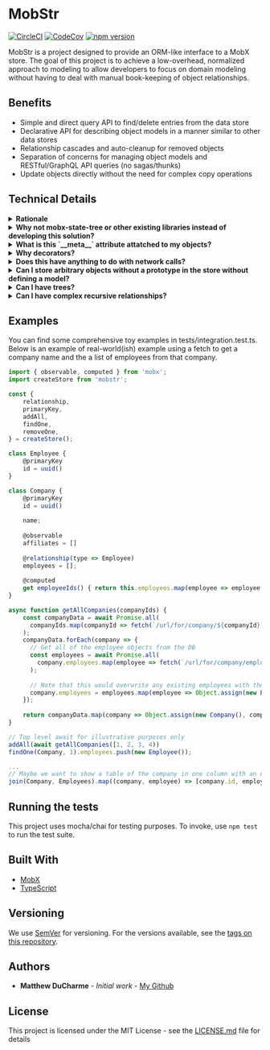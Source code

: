 # MobStr
[![CircleCI](https://circleci.com/gh/ducharmemp/mobstr.svg?style=svg)](https://circleci.com/gh/ducharmemp/mobstr) [![CodeCov](https://codecov.io/gh/ducharmemp/mobstr/branch/master/graph/badge.svg)](https://codecov.io/gh/ducharmemp/mobstr) [![npm version](https://img.shields.io/npm/v/@ducharmemp/mobstr)](https://www.npmjs.com/package/@ducharmemp/mobstr "View this project on npm")

MobStr is a project designed to provide an ORM-like interface to a MobX store. The goal of this project is to achieve a low-overhead, normalized approach to modeling to allow developers to focus on domain modeling without having to deal with manual book-keeping of object relationships.

## Benefits
* Simple and direct query API to find/delete entries from the data store
* Declarative API for describing object models in a manner similar to other data stores
* Relationship cascades and auto-cleanup for removed objects
* Separation of concerns for managing object models and RESTful/GraphQL API queries (no sagas/thunks)
* Update objects directly without the need for complex copy operations

## Technical Details
<details>
  <summary><b>Rationale</b></summary>
  While developing projects, I found myself maintaining more maps and objects for relationship maintenance than I enjoyed, and had to remember to invalidate those relationships with objects to avoid having dangling references to deleted objects. I also disliked the overall method that I had to use to find the related objects. Too often I find myself accidentally slipping in attributes that are meant to achieve faster performance for lookup to my store objects, such as maps or objects. This works for a time, but then my model becomes polluted with extra attributes that I need to keep in sync and the model deviates further from my actual intention.<br><br>

  Additionally, it's actually fairly easy to make certain guarantees that MobX provides invalid by complete accident, especially when copying string keys from observable objects into another observable. The answer is to leverage `computed` or `autorun` or other reaction-based functions, but this library *should* abstract over those to the point where the user doesn't need to necessarily worry about committing error-prone code in these specialized cases.<br><br>


  There do exist other solutions in the MobX examples and they are perfectly valid, but they require passing around parent contexts and there isn't an out of the box solution for saying "I have all of these models that I know are related to parents, but I just want these without looping through all of the parents". Consider this example store code loosely lifted from the MobX documentation:

```js
class ToDo {
    constructor(store) {
        this.store = store;
    }
}

class Parent {
    @observable todos = []
    
    makeTodo() {
      this.todos.push(new ToDo(this));
    }
}
```

Full and complete sample here: https://mobx.js.org/best/store.html

This requires only a simple flatmap to achieve the desired output of a list of all ToDos, but more complicated relationships would easily become more cumbersome. For example, take the following code snippet:

```js
class Step {}

class ToDo {
    @observable steps = [];
    
    makeStep() {
        this.steps.push(new Step(this))
    }

    constructor(store) {
        this.store = store;
    }
}

class Parent {
    @observable todos = []
    
    makeTodo() {
      this.todos.push(new ToDo(this));
    }
}
```
The overall approach is still the same (flatMap with a greater depth to get all Steps from all ToDos), but it would be nice to simply query for all of the steps that currently exist in isolation, or all ofthe ToDos that currently exist without having to traverse the parent contexts.


With this project, I hope to separate the concerns of managing a centralized store with an accessible syntax for describing model relationships and model structure. Eventually I also hope to integrate nice-to-have features, such as index only lookups, complex primary key structures, and relationship cascade options.
</details>
<details>
  <summary><b>Why not mobx-state-tree or other existing libraries instead of developing this solution?</b></summary>
I wanted to tinker a bit with how far I could take this project while punting on features such as state snapshots and state rewinding. I haven't been in a debugging situation where it was helpful for me personally, so MobX-state-tree and others have a bit too much complexity for my taste.
  
All told, this project is about 200 lines of actual code (so far!), with most of the actual code lying in the decorators to set up meta attributes and maintain book-keeping, so it should achieve a very similar result to mobx-state-tree while cutting down on the complexity. LOC isn't a great metric for complexity or scope but it's what I have on hand.  
</details>

<details>
  <summary><b>What is this `__meta__` attribute attatched to my objects?</b></summary>
MobStr needs to maintain records of primary keys names, collection names, and related objects *somewhere*, so shoving them into the added objects was a short-term solution to get up and running. Eventually I hope to separate these meta attributes from the actual models and store that information in the central store in order to avoid any confusion in console.log outputs or object inspection.

As of now, the form that the `__meta__` attribute takes is this:
```js
__meta__: {
    key: IObservableValue<string | symbol | number | null>;

    collectionName: string | symbol | number;
    relationships: Record<
      string | symbol,
      {
        type: any;
        keys: IObservableArray<string>;
        options: Record<string, any>;
      }
    >;
    indicies: IObservableArray<string | symbol | number>;
  };
```
</details>

<details>
  <summary><b>Why decorators?</b></summary>
I previously developed back-end applications in python, so you could say that Flask/SQLAlchemy inspired the initial implementation. Relationship definitions were also inspired by the fantastic TypeORM library. I find that decorators provide a nice semantic over the meaning of the invocation, while staying relatively out of the way for type definitions. This means that in TypeScript, we can "properly" type our model attrbutes to match the mental model of the developer. This does come with some footguns that are unfortunate, which I will call out specifically at a later date.
  
  Example of "proper" typing of class attributes:
  
```ts
class Bar {
    @primaryKey
    id: string = uuid();
}

class Foo {
    @primaryKey
    id: string = uuid();
    
    @relationship(type => Bar)
    friends: Bar[] = [];
}

const f = new Foo();
f.friends[0].id // This properly gives us type hints because we've typed it as a Bar[]. We could have also typed it as an IObservableArray
```
</details>

<details>
  <summary><b>Does this have anything to do with network calls?</b></summary>
At this time, no. There are plenty of ORMs for REST interfaces and GrahQL interfaces that are more feature complete than a hobby project, and I wanted to focus on an area that I felt was lacking in the front-end.
</details>

<details>
  <summary><b>Can I store arbitrary objects without a prototype in the store without defining a model?</b></summary>
Not exactly, at least not yet. I hope to make that a 1.0 feature. However, the likelihood of allowing similar definitions of `relationship` and `primaryKey` is uncertain at this time, due to the need for type names for storage purposes. It's entirely possible that this library could also offer a `collection` wrapper that would allow similar semantics for plain old objects.
 
At this time, the recommended way to use POJOs in this library is similar to this example code:

```js
class Foo {
    @primaryKey
    id = uuid();
    
    @observable
    someProperty = []
}

// returnValue = { status: 200, data: {id: '1234', someProperty: [1, 2, 3, 4] }}
function apiCallResult(returnValue) {
    // Validate
    ...
    // Dump the result into a new instance of the model
    const f = Object.assign(new Foo(), returnValue.data);
    add(f);
    return f;
}

```

</details>
<details>
  <summary><b>Can I have trees?</b></summary>
  Absolutely. The following code ripped out of the test cases works perfectly:
  
  ```js
  class Foo {
    @primaryKey
    id: string = uuid();

    @relationship(store, () => Foo, { cascade: true })
    leaves: Foo[] = [];
  }
  const foo = new Foo();
  const leaves = [new Foo(), new Foo()];
  const otherLeaves = [new Foo(), new Foo()];
  addOne(store, foo);
  foo.leaves.push(...leaves);
  leaves[0].leaves.push(...otherLeaves);
  findAll(Foo).length === 5;
  removeOne(foo);
  findAll(Foo).length === 0;
  ```
  
  However, this does still have the same limitations as POJOs currently do, so you can't *directly* shove a JSON structure into the store, there has to be a preprocessing step. However, a nice side effect of this is the ability to gather all Foo objects in a single query without walking the entirety of the tree.
</details>
<details>
  <summary><b>Can I have complex recursive relationships?</b></summary>
  At this time, no. It has a lot to do with when javascript class definitions are evaluated. For an example of what I'm talking about, please reference the below code:
  
  ```js
  class Bar {
    @primaryKey;
    id = uuid()
    
    @relationship(() => Foo)
    foos = [];
  }
  
  class Foo {
    @primaryKey
    id = uuid();
    
    @relationship(() => Bar)
    bars = []
  }
  ```
  
  At class definition time, "Foo" as a type is undefined, so the overall code will fail. I hope to eventually allow for these kinds of structures by using some form of lazy evalutaion on relationship definitions, similar to the method employed by SQLAlchemy.
</details>

## Examples
You can find some comprehensive toy examples in tests/integration.test.ts. Below is an example of real-world(ish) example using a fetch to get a company name and the a list of employees from that company.

```js
import { observable, computed } from 'mobx';
import createStore from 'mobstr';

const {
    relationship,
    primaryKey,
    addAll,
    findOne,
    removeOne,
} = createStore();

class Employee {
    @primaryKey
    id = uuid()
}

class Company {
    @primaryKey
    id = uuid()
    
    name;
    
    @observable
    affiliates = []
    
    @relationship(type => Employee)
    employees = [];
    
    @computed
    get employeeIds() { return this.employees.map(employee => employee.id); }
}

async function getAllCompanies(companyIds) {
    const companyData = await Promise.all(
      companyIds.map(companyId => fetch(`/url/for/company/${companyId}`)
    );
    companyData.forEach(company => {
      // Get all of the employee objects from the DB
      const employees = await Promise.all(
        company.employees.map(employee => fetch(`/url/for/company/employee/${employee}`))
      );
      
      // Note that this would overwrite any existing employees with the same ID in the data store, so make sure your IDs are unique!
      company.employees = employees.map(employee => Object.assign(new Employee(), employee))      
    });
    
    return companyData.map(company => Object.assign(new Company(), company));
}

// Top level await for illustrative purposes only
addAll(await getAllCompanies([1, 2, 3, 4))
findOne(Company, 1).employees.push(new Employee());

...
// Maybe we want to show a table of the company in one column with an employee in the other
join(Company, Employees).map((company, employee) => [company.id, employee.id])
```

## Running the tests

This project uses mocha/chai for testing purposes. To invoke, use `npm test` to run the test suite.

## Built With

* [MobX](https://mobx.js.org/getting-started.html)
* [TypeScript](https://www.typescriptlang.org/)

## Versioning

We use [SemVer](http://semver.org/) for versioning. For the versions available, see the [tags on this repository](https://github.com/ducharmemp/mobxt/tags). 

## Authors

* **Matthew DuCharme** - *Initial work* - [My Github](https://github.com/ducharmemp)

## License

This project is licensed under the MIT License - see the [LICENSE.md](LICENSE.md) file for details

